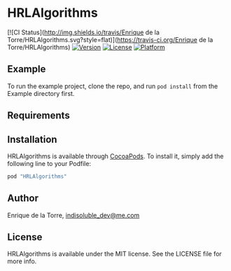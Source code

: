 # HRLAlgorithms

[![CI Status](http://img.shields.io/travis/Enrique de la Torre/HRLAlgorithms.svg?style=flat)](https://travis-ci.org/Enrique de la Torre/HRLAlgorithms)
[![Version](https://img.shields.io/cocoapods/v/HRLAlgorithms.svg?style=flat)](http://cocoapods.org/pods/HRLAlgorithms)
[![License](https://img.shields.io/cocoapods/l/HRLAlgorithms.svg?style=flat)](http://cocoapods.org/pods/HRLAlgorithms)
[![Platform](https://img.shields.io/cocoapods/p/HRLAlgorithms.svg?style=flat)](http://cocoapods.org/pods/HRLAlgorithms)

## Example

To run the example project, clone the repo, and run `pod install` from the Example directory first.

## Requirements

## Installation

HRLAlgorithms is available through [CocoaPods](http://cocoapods.org). To install
it, simply add the following line to your Podfile:

```ruby
pod "HRLAlgorithms"
```

## Author

Enrique de la Torre, indisoluble_dev@me.com

## License

HRLAlgorithms is available under the MIT license. See the LICENSE file for more info.
